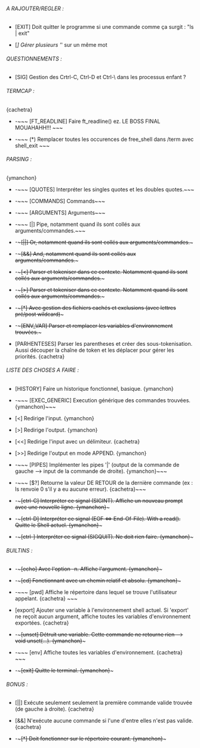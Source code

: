 ###### A RAJOUTER/REGLER : ######

- [EXIT] Doit quitter le programme si une commande comme ça surgit : "ls | exit"

- [*] Gérer plusieurs '*' sur un même mot

###### QUESTIONNEMENTS : ######

- [SIG] Gestion des Crtrl-C, Ctrl-D et Ctrl-\ dans les processus enfant ?

###### TERMCAP : ######
{cachetra}

- -~~~ [FT_READLINE] Faire ft_readline() ez. LE BOSS FINAL MOUAHAHH!!! ~~~

- -~~~ (*) Remplacer toutes les occurences de free_shell dans /term avec shell_exit ~~~

###### PARSING : ######
{ymanchon}

- -~~~ [QUOTES] Interpréter les singles quotes et les doubles quotes.~~~

- -~~~ [COMMANDS] Commands~~~

- -~~~ [ARGUMENTS] Arguments~~~

- -~~~ [|] Pipe, notamment quand ils sont collés aux arguments/commandes.~~~

- -~~~[||] Or, notamment quand ils sont collés aux arguments/commandes.~~~

- -~~~[&&] And, notamment quand ils sont collés aux arguments/commandes.~~~

- -~~~[<] Parser et tokeniser dans ce contexte. Notamment quand ils sont collés aux arguments/commandes.~~~
- -~~~[>] Parser et tokeniser dans ce contexte. Notamment quand ils sont collés aux arguments/commandes.~~~

- -~~~[*] Avec gestion des fichiers cachés et exclusions (avec lettres pré/post wildcard)~~~

- -~~~[ENV_VAR] Parser et remplacer les variables d'environnement trouvées.~~~

- [PARHENTESES] Parser les parentheses et créer des sous-tokenisation. Aussi découper
la chaîne de token et les déplacer pour gérer les priorités. {cachetra}

###### LISTE DES CHOSES A FAIRE : ######

- [HISTORY] Faire un historique fonctionnel, basique. {ymanchon}

- -~~~ [EXEC_GENERIC] Execution générique des commandes trouvées. {ymanchon}~~~

- [<] Redirige l'input. {ymanchon}

- [>] Redirige l'output. {ymanchon}

- [<<] Redirige l'input avec un délimiteur. {cachetra}

- [>>] Redirige l'output en mode APPEND. {ymanchon}

- -~~~ [PIPES] Implémenter les pipes '|' (output de la commande de gauche --> input de la commande de droite). {ymanchon}~~~

- -~~~ [$?] Retourne la valeur DE RETOUR de la dernière commande (ex : ls renvoie 0 s'il y a eu aucune erreur). {cachetra}~~~

- -~~~[ctrl-C] Interpréter ce signal (SIGINT). Affiche un nouveau prompt avec une nouvelle ligne. {ymanchon}~~~

- -~~~[ctrl-D] Interpréter ce signal (EOF <=> End-Of-File). With a read(). Quitte le Shell actuel. {ymanchon}~~~

- -~~~[ctrl-\] Interpréter ce signal (SIGQUIT). Ne doit rien faire. {ymanchon}~~~

###### BUILTINS : ######

- -~~~[echo] Avec l'option -n. Affiche l'argument. {ymanchon}~~~

- -~~~[cd] Fonctionnant avec un chemin relatif et absolu. {ymanchon}~~~

- -~~~ [pwd] Affiche le répertoire dans lequel se trouve l'utilisateur appelant. {cachetra} ~~~

- [export] Ajouter une variable à l'environnement shell actuel. Si 'export' ne reçoit aucun argument, affiche toutes les variables d'environnement exportées. {cachetra}

- -~~~[unset] Détruit une variable. Cette commande ne retourne rien --> void unset(...). {ymanchon}~~~

- -~~~ [env] Affiche toutes les variables d'environnement. {cachetra} ~~~

- -~~~[exit] Quitte le terminal. {ymanchon}~~~

###### BONUS : ######

- [||] Exécute seulement seulement la première commande valide trouvée (de gauche à droite). {cachetra}

- [&&] N'exécute aucune commande si l'une d'entre elles n'est pas valide. {cachetra}

- -~~~[*] Doit fonctionner sur le répertoire courant. {ymanchon}~~~
